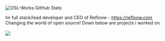 <img align= "center" alt="OSL-Works GitHub Stats" src="https://github-readme-stats.vercel.app/api?username=Refloow&show_icons=true&hide_border=true&hide=stars,prs,issues&count_private=true" />

Im full stack/lead developer and CEO of Refloow - https://refloow.com <br>
Changing the world of open source! Down below are projects i worked on
<br>
<br>
<a href="https://github.com/OSL-Works/Steam-Card-Bot-PRO"><img src="https://gh-card.dev/repos/OSL-Works/Steam-Card-Bot-PRO.svg"></a>
